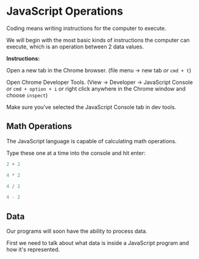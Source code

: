# JavaScript Operations

Coding means writing instructions for the computer to execute.

We will begin with the most basic kinds of instructions the computer can execute, which is an operation between 2 data values.

**Instructions:**

Open a new tab in the Chrome browser. \(file menu -&gt; new tab _or_ `cmd + t`\)

Open Chrome Developer Tools. \(View -&gt; Developer -&gt; JavaScript Console _or_ `cmd + option + i` _or_ right click anywhere in the Chrome window and choose `inspect`\)

Make sure you've selected the JavaScript Console tab in dev tools.

## Math Operations

The JavaScript language is capable of calculating math operations.

Type these one at a time into the console and hit enter:

```javascript
2 + 2
```

```javascript
4 * 2
```

```javascript
4 / 2
```

```javascript
4 - 2
```

## Data

Our programs will soon have the ability to process data.

First we need to talk about what data is inside a JavaScript program and how it's represented.


